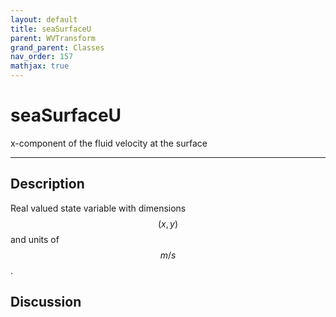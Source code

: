 ```yaml
---
layout: default
title: seaSurfaceU
parent: WVTransform
grand_parent: Classes
nav_order: 157
mathjax: true
---
```


#  seaSurfaceU

x-component of the fluid velocity at the surface


---

## Description
Real valued state variable with dimensions $$(x,y)$$ and units of $$m/s$$.

## Discussion

